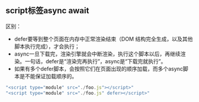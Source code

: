 
## script标签async await
区别：
* defer要等到整个页面在内存中正常渲染结束（DOM 结构完全生成，以及其他脚本执行完成），才会执行；
* async一旦下载完，渲染引擎就会中断渲染，执行这个脚本以后，再继续渲染。一句话，defer是“渲染完再执行”，async是“下载完就执行”。
* 如果有多个defer脚本，会按照它们在页面出现的顺序加载，而多个async脚本是不能保证加载顺序的。
```javascript
"<script type="module" src="./foo.js"></script>"
"<script type="module" src="./foo.js" defer></script>"
```
